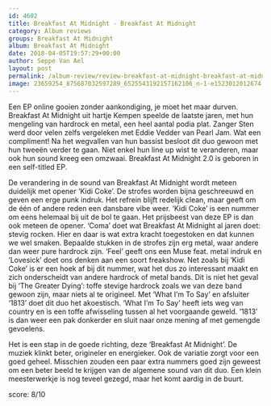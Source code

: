 ```yaml
---
id: 4602
title: Breakfast At Midnight - Breakfast At Midnight
category: Album reviews
groups: Breakfast At Midnight
album: Breakfast At Midnight
date: 2018-04-05T19:57:29+00:00
author: Seppe Van Ael
layout: post
permalink: /album-review/review-breakfast-at-midnight-breakfast-at-midnight/
image: 23659254_875687032597289_6525543192157162106_n-1-e1523012012674.jpg
---
```

Een EP online gooien zonder aankondiging, je moet het maar durven. Breakfast At Midnight uit hartje Kempen speelde de laatste jaren, met hun mengeling van hardrock en metal, een heel aantal podia plat. Zanger Sten werd door velen zelfs vergeleken met Eddie Vedder van Pearl Jam. Wat een compliment! Na het wegvallen van hun bassist besloot dit duo gewoon met hun tweeën verder te gaan. Niet enkel hun line up wist te veranderen, maar ook hun sound kreeg een omzwaai. Breakfast At Midnight 2.0 is geboren in een self-titled EP.

De verandering in de sound van Breakfast At Midnight wordt meteen duidelijk met opener ‘Kidi Coke’. De strofes worden bijna geschreeuwd en geven een erge punk indruk. Het refrein blijft redelijk clean, maar geeft om de één of andere reden een dansbare vibe weer. ‘Kidi Coke’ is een nummer om eens helemaal bij uit de bol te gaan. Het prijsbeest van deze EP is dan ook meteen de opener. ‘Coma’ doet wat Breakfast At Midnight al jaren doet: stevig rocken. Hier en daar is wat extra kracht toegestoken en dat kunnen we wel smaken. Bepaalde stukken in de strofes zijn erg metal, waar andere dan weer pure hardrock zijn. ‘Feel’ geeft ons een Muse feat. metal indruk en ‘Lovesick’ doet ons denken aan een soort freakshow. Net zoals bij ‘Kidi Coke’ is er een hoek af bij dit nummer, wat het dus zo interessant maakt en zich onderscheidt van andere hardrock of metal bands. Dit is niet het geval bij ‘The Greater Dying’: toffe stevige hardrock zoals we van deze band gewoon zijn, maar niets al te origineel. Met ‘What I’m To Say’ en afsluiter ‘1813’ doet dit duo het akoestisch. ‘What I’m To Say’ heeft iets weg van country en is een toffe afwisseling tussen al het voorgaande geweld. ‘1813’ is dan weer een pak donkerder en sluit naar onze mening af met gemengde gevoelens.

Het is een stap in de goede richting, deze ‘Breakfast At Midnight’. De muziek klinkt beter, origineler en energieker. Ook de variatie zorgt voor een goed geheel. Misschien zouden een paar extra nummers goed zijn geweest om een beter beeld te krijgen van de algemene sound van dit duo. Een klein meesterwerkje is nog teveel gezegd, maar het komt aardig in de buurt.

score: 8/10

&nbsp;
